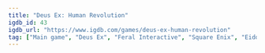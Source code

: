 ```yaml
---
title: "Deus Ex: Human Revolution"
igdb_id: 43
igdb_url: "https://www.igdb.com/games/deus-ex-human-revolution"
tag: ["Main game", "Deus Ex", "Feral Interactive", "Square Enix", "Eidos Montréal", "Shooter", "Puzzle", "Role-playing (RPG)", "Single player", "First person", "Action", "Science fiction", "Stealth"]
---
```


